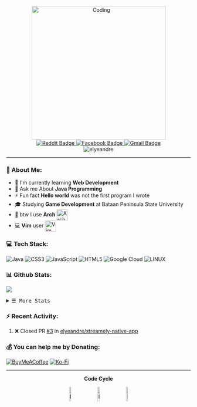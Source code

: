 <!--<p align="center">
  <img src="https://capsule-render.vercel.app/api?type=waving&color=gradient&text=Hi,%20There!&height=100&section=header&fontSize=70&fontColor=ffffff"/>
</p>
-->


<div align="center">
  <a href="https://www.github.com/elyeandre">
<img alt="Coding" width="365" src="https://github.com/elyeandre/elyeandre/blob/018db22cd7b3ffceb5204c84dc7e49f2f90d145f/coder.svg" />
  </a>
</div>

<div align="center">
  <a href="https://www.reddit.com/user/elyeandre" target="_blank">
  <img src="https://img.shields.io/badge/Reddit-FF4500?style=for-the-badge&logo=reddit&logoColor=white" alt="Reddit Badge"/>
  </a>
  <a href="#" target="_blank">
  <img src="https://img.shields.io/badge/Facebook-%231877F2.svg?style=for-the-badge&logo=Facebook&logoColor=white" 
  alt="Facebook Badge"/>
  </a>
  <a href="mailto:jericksonmayor@gmail.com">
  <img src="https://img.shields.io/badge/Gmail-D14836?style=for-the-badge&logo=gmail&logoColor=white" alt="Gmail Badge"/> 
  </a>
  <br>
  <img src="https://komarev.com/ghpvc/?username=elyeandre&label=Profile%20views&color=0e75b6&style=flat-square&color=blue" alt="elyeandre" />
</div>

---

### 📖 About Me:
- 🌱 I'm currently learning **Web Development**
- 💬 Ask me About **Java Programming**
- ⚡ Fun fact **Hello world** was not the first program I wrote
- 🎓 Studying **Game Development** at Bataan Peninsula State University
- 🐧 btw I use **Arch** [<img src="https://raw.githubusercontent.com/Raymo111/Raymo111/master/socials/arch.svg" height="30em" align="center" alt="Arch Linux Logo" title="Arch Linux Logo"/>](https://archlinux.org/)
- 💻 **Vim** user <img src="https://upload.wikimedia.org/wikipedia/commons/9/9f/Vimlogo.svg" height="30em" align="center" alt="Vim Logo" title="Vim Logo"/>
<!-- > If you're interested in the work I do, please consider sponsoring me on GitHub!-->
<!--[`animate-presence`](https://github.com/natemoo-re/animate-presence)-->

<!--
<p align="left" 
  <a href="https://visitcount.itsvg.in">
  <img src="https://visitcount.itsvg.in/api?id=elyeandre&label=Profile%20Views&color=1&icon=5&pretty=true" />
  </a>
</p>
-->
<!--<h3 align="center">A passionate Java Developer from Philippines</h3>-->

### 💻 Tech Stack:
![Java](https://img.shields.io/badge/java-%23ED8B00.svg?style=for-the-badge&logo=java&logoColor=white) ![CSS3](https://img.shields.io/badge/css3-%231572B6.svg?style=for-the-badge&logo=css3&logoColor=white) ![JavaScript](https://img.shields.io/badge/javascript-%23323330.svg?style=for-the-badge&logo=javascript&logoColor=%23F7DF1E) ![HTML5](https://img.shields.io/badge/html5-%23E34F26.svg?style=for-the-badge&logo=html5&logoColor=white) <!--![C#](https://img.shields.io/badge/c%23-%23239120.svg?style=for-the-badge&logo=c-sharp&logoColor=white)--> <!--![Cloudflare](https://img.shields.io/badge/Cloudflare-F38020?style=for-the-badge&logo=Cloudflare&logoColor=white)--> <!--![Heroku](https://img.shields.io/badge/heroku-%23430098.svg?style=for-the-badge&logo=heroku&logoColor=white)--> ![Google Cloud](https://img.shields.io/badge/Google%20Cloud-%234285F4.svg?style=for-the-badge&logo=google-cloud&logoColor=white) <!--![Express.js](https://img.shields.io/badge/express.js-%23404d59.svg?style=for-the-badge&logo=express&logoColor=%2361DAFB)--> <!--![NodeJS](https://img.shields.io/badge/node.js-6DA55F?style=for-the-badge&logo=node.js&logoColor=white) ![Bootstrap](https://img.shields.io/badge/bootstrap-%23563D7C.svg?style=for-the-badge&logo=bootstrap&logoColor=white) ![React](https://img.shields.io/badge/react-%2320232a.svg?style=for-the-badge&logo=react&logoColor=%2361DAFB) ![TailwindCSS](https://img.shields.io/badge/tailwindcss-%2338B2AC.svg?style=for-the-badge&logo=tailwind-css&logoColor=white) ![Apache](https://img.shields.io/badge/apache-%23D42029.svg?style=for-the-badge&logo=apache&logoColor=white) ![Nginx](https://img.shields.io/badge/nginx-%23009639.svg?style=for-the-badge&logo=nginx&logoColor=white) ![MySQL](https://img.shields.io/badge/mysql-%2300f.svg?style=for-the-badge&logo=mysql&logoColor=white) ![MongoDB](https://img.shields.io/badge/MongoDB-%234ea94b.svg?style=for-the-badge&logo=mongodb&logoColor=white) ![SQLite](https://img.shields.io/badge/sqlite-%2307405e.svg?style=for-the-badge&logo=sqlite&logoColor=white) 	![Figma](https://img.shields.io/badge/figma-%23F24E1E.svg?style=for-the-badge&logo=figma&logoColor=white) ![Adobe Photoshop](https://img.shields.io/badge/adobephotoshop-%2331A8FF.svg?style=for-the-badge&logo=adobephotoshop&logoColor=white)--> ![LINUX](https://img.shields.io/badge/Linux-FCC624?style=for-the-badge&logo=linux&logoColor=black) <!--![Postman](https://img.shields.io/badge/Postman-FF6C37?style=for-the-badge&logo=postman&logoColor=white) ![Adobe Illustrator](https://img.shields.io/badge/adobeillustrator-%23FF9A00.svg?style=for-the-badge&logo=adobeillustrator&logoColor=white) ![Docker](https://img.shields.io/badge/docker-%230db7ed.svg?style=for-the-badge&logo=docker&logoColor=white) ![CMake](https://img.shields.io/badge/CMake-%23008FBA.svg?style=for-the-badge&logo=cmake&logoColor=white)-->
### 📊 Github Stats:
![](https://github-readme-stats.vercel.app/api?username=elyeandre&theme=tokyonight&hide_border=false&include_all_commits=false&count_private=false)<br/>
<!--![](https://github-readme-streak-stats.herokuapp.com/?user=elyeandre&theme=tokyonight&hide_border=false)<br/>-->
<!--![](https://github-readme-stats.vercel.app/api/top-langs/?username=elyeandre&theme=tokyonight&hide_border=false&include_all_commits=false&count_private=false&layout=compact)-->

<!-- Details Section -->
<details align="left">
    <summary> <samp>&#9776; More Stats</samp></summary>
    <p align="left">
        <br>
        <!-- Activity Widget -->
           <!-- Activity Widget -->
        <img alt="Jerickson Mayor's GitHub Stats"
                src="https://github-readme-streak-stats.herokuapp.com/?user=elyeandre&theme=tokyonight&hide_border=false" />
      <br>
        <img alt="Jerickson Mayor's GitHub Stats"
                src="https://github-readme-stats.vercel.app/api/top-langs/?username=elyeandre&theme=tokyonight&hide_border=false&include_all_commits=false&count_private=false&layout=compact" />
        <br>
</details>

### ⚡ Recent Activity:
<!--START_SECTION:activity-->
1. ❌ Closed PR [#3](https://github.com/elyeandre/streamely-native-app/pull/3) in [elyeandre/streamely-native-app](https://github.com/elyeandre/streamely-native-app)
<!--END_SECTION:activity-->

<!--### 🎵 Spotify Now Playing

[![Spotify](https://novatorem-elyeandre.vercel.app/api/spotify?background_color=0d1117&border_color=ffffff)](https://open.spotify.com/user/31guvvqet3itc2gsqo63aptot3t4?si=039df3d397fc4c84)
-->
### 💰 You can help me by Donating:
[![BuyMeACoffee](https://img.shields.io/badge/Buy%20Me%20a%20Coffee-ffdd00?style=for-the-badge&logo=buy-me-a-coffee&logoColor=black)](https://buymeacoffee.com/elyeandre) [![Ko-Fi](https://img.shields.io/badge/Ko--fi-F16061?style=for-the-badge&logo=ko-fi&logoColor=white)](https://ko-fi.com/elyeandre) 

<div align="center">
  <hr></hr>
  
**Code Cycle**<br>

<img src="https://raw.githubusercontent.com/Tarikul-Islam-Anik/Animated-Fluent-Emojis/master/Emojis/Smilies/Face%20with%20Spiral%20Eyes.png" width="10%" alt="Broken system!"/>
&nbsp;&nbsp;&nbsp;&nbsp;&nbsp;
<img src="https://raw.githubusercontent.com/Tarikul-Islam-Anik/Animated-Fluent-Emojis/master/Emojis/Smilies/Relieved%20Face.png" width="10%" alt="It's working!"/>
&nbsp;&nbsp;&nbsp;&nbsp;&nbsp;
<img src="https://raw.githubusercontent.com/Tarikul-Islam-Anik/Animated-Fluent-Emojis/master/Emojis/Smilies/Astonished%20Face.png" width="10%" alt="It's working but you don't know how!"/><br>

</div>



<!--
<p align="center">
<img src="https://capsule-render.vercel.app/api?type=waving&color=gradient&height=100&section=footer"/>
</p>
-->


